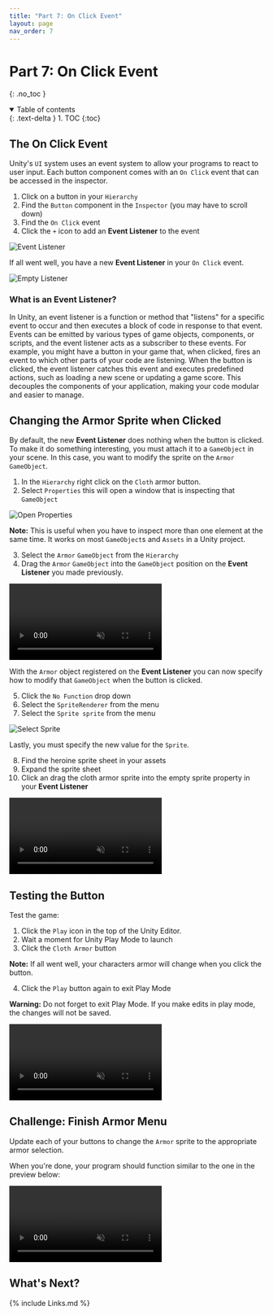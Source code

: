 ```yaml
---
title: "Part 7: On Click Event"
layout: page
nav_order: 7
---
```


# Part 7: On Click Event
{: .no_toc }


<details open markdown="block">
  <summary>
    Table of contents
  </summary>
  {: .text-delta }
1. TOC
{:toc}
</details>

## The On Click Event

Unity's `UI` system uses an event system to allow your programs to react to user input. Each button component comes with an `On Click` event that can be accessed in the inspector.

1. Click on a button in your `Hierarchy`
2. Find the `Button` component in the `Inspector` (you may have to scroll down)
3. Find the `On Click` event
4. Click the `+` icon to add an **Event Listener** to the event

![Event Listener](../imgs/07/01-event-listener.png)

If all went well, you have a new **Event Listener** in your `On Click` event.

![Empty Listener](../imgs/07/02-empty-listener.png)

### What is an Event Listener?

In Unity, an event listener is a function or method that "listens" for a specific event to occur and then executes a block of code in response to that event. Events can be emitted by various types of game objects, components, or scripts, and the event listener acts as a subscriber to these events. For example, you might have a button in your game that, when clicked, fires an event to which other parts of your code are listening. When the button is clicked, the event listener catches this event and executes predefined actions, such as loading a new scene or updating a game score. This decouples the components of your application, making your code modular and easier to manage.

## Changing the Armor Sprite when Clicked

By default, the new **Event Listener** does nothing when the button is clicked. To make it do something interesting, you must attach it to a `GameObject` in your scene. In this case, you want
to modify the sprite on the `Armor` `GameObject`.

1. In the `Hierarchy` right click on the `Cloth` armor button.
2. Select `Properties` this will open a window that is inspecting that `GameObject`

![Open Properties](../imgs/07/03-open-properties.png)

**Note:** This is useful when you have to inspect more than one element at the
same time. It works on most `GameObject`s and `Assets` in a Unity project.

3. Select the `Armor` `GameObject` from the `Hierarchy`
4. Drag the `Armor` `GameObject` into the `GameObject` position on the **Event Listener** you made previously.

<video autoplay loop muted style="max-width:700px">
  <source src="../imgs/07/04-drag-armor.webm" type="video/webm">
</video> 

With the `Armor` object registered on the **Event Listener** you can now specify how to modify that `GameObject` when the button is clicked.

5. Click the `No Function` drop down
6. Select the `SpriteRenderer` from the menu
7. Select the `Sprite sprite` from the menu

![Select Sprite](../imgs/07/05-select-sprite.png)

Lastly, you must specify the new value for the `Sprite`.

8. Find the heroine sprite sheet in your assets
9. Expand the sprite sheet
10. Click an drag the cloth armor sprite into the empty sprite property in your **Event Listener**

<video autoplay loop muted style="max-width:700px">
  <source src="../imgs/07/06-set-sprite.webm" type="video/webm">
</video> 

## Testing the Button

Test the game: 

1. Click the `Play` icon in the top of the Unity Editor.
2. Wait a moment for Unity Play Mode to launch
3. Click the `Cloth Armor` button

**Note:** If all went well, your characters armor will change when you click the button.

4. Click the `Play` button again to exit Play Mode

**Warning:** Do not forget to exit Play Mode. If you make edits in play mode, the changes will not be saved.

<video autoplay loop muted style="max-width:700px">
  <source src="../imgs/07/07-test-it.webm" type="video/webm">
</video> 

## Challenge: Finish Armor Menu

Update each of your buttons to change the `Armor` sprite to the appropriate
armor selection.

When you're done, your program should function similar to the one in the preview below:

<video autoplay loop muted style="max-width:700px">
  <source src="../imgs/07/08-challenge-complete.webm" type="video/webm">
</video> 

## What's Next?



{% include Links.md %}